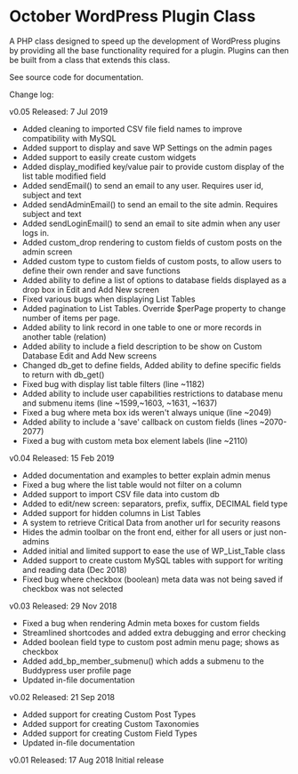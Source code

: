 # October WordPress Plugin Class

A PHP class designed to speed up the development of WordPress plugins 
by providing all the base functionality required for a plugin.
Plugins can then be built from a class that extends this class.

See source code for documentation.

Change log:

v0.05
Released: 7 Jul 2019
- Added cleaning to imported CSV file field names to improve compatibility with MySQL
- Added support to display and save WP Settings on the admin pages
- Added support to easily create custom widgets
- Added display_modified key/value pair to provide custom display of the list table modified field
- Added sendEmail() to send an email to any user. Requires user id, subject and text
- Added sendAdminEmail() to send an email to the site admin. Requires subject and text
- Added sendLoginEmail() to send an email to site admin when any user logs in.
- Added custom_drop rendering to custom fields of custom posts on the admin screen
- Added custom type to custom fields of custom posts, to allow users to define their own render and save functions
- Added ability to define a list of options to database fields displayed as a drop box in Edit and Add New screen
- Fixed various bugs when displaying List Tables
- Added pagination to List Tables. Override $perPage property to change number of items per page.
- Added ability to link record in one table to one or more records in another table (relation)
- Added ability to include a field description to be show on Custom Database Edit and Add New screens
- Changed db_get to define fields, Added ability to define specific fields to return with db_get()
- Fixed bug with display list table filters (line ~1182)
- Added ability to include user capabilities restrictions to database menu and submenu items 
  (line ~1599,~1603, ~1631, ~1637)
- Fixed a bug where meta box ids weren't always unique (line ~2049)
- Added ability to include a 'save' callback on custom fields (lines ~2070-2077)
- Fixed a bug with custom meta box element labels (line ~2110)

v0.04
Released: 15 Feb 2019
- Added documentation and examples to better explain admin menus
- Fixed a bug where the list table would not filter on a column
- Added support to import CSV file data into custom db
- Added to edit/new screen: separators, prefix, suffix, DECIMAL field type
- Added support for hidden columns in List Tables
- A system to retrieve Critical Data from another url for security reasons
- Hides the admin toolbar on the front end, either for all users or just non-admins
- Added initial and limited support to ease the use of WP_List_Table class
- Added support to create custom MySQL tables with support for writing and reading data (Dec 2018)
- Fixed bug where checkbox (boolean) meta data was not being saved if checkbox was not selected

v0.03
Released: 29 Nov 2018
- Fixed a bug when rendering Admin meta boxes for custom fields
- Streamlined shortcodes and added extra debugging and error checking
- Added boolean field type to custom post admin menu page; shows as checkbox
- Added add_bp_member_submenu() which adds a submenu to the Buddypress user profile page
- Updated in-file documentation

v0.02
Released: 21 Sep 2018
- Added support for creating Custom Post Types
- Added support for creating Custom Taxonomies
- Added support for creating Custom Field Types
- Updated in-file documentation

v0.01
Released: 17 Aug 2018
Initial release
